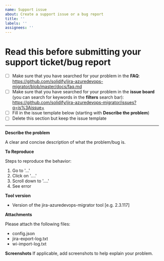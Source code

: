 ```yaml
---
name: Support issue
about: Create a support issue or a bug report
title: ''
labels: ''
assignees: ''
---
```


# Read this before submitting your support ticket/bug report

- [ ] Make sure that you have searched for your problem in the **FAQ**: <https://github.com/solidify/jira-azuredevops-migrator/blob/master/docs/faq.md>
- [ ] Make sure that you have searched for your problem in the **issue board** (you can search for keywords in the **filters** search bar): <https://github.com/solidify/jira-azuredevops-migrator/issues?q=is%3Aissue+>
- [ ] Fill in the issue template below (starting with **Describe the problem**)
- [ ] Delete this section but keep the issue template
---

**Describe the problem**

A clear and concise description of what the problem/bug is.

**To Reproduce**

Steps to reproduce the behavior:

1. Go to '...'
2. Click on '....'
3. Scroll down to '....'
4. See error

**Tool version**
 - Version of the jira-azuredevops-migrator tool [e.g. 2.3.117]

**Attachments**

Please attach the following files:

- config.json
- jira-export-log.txt
- wi-import-log.txt

**Screenshots**
If applicable, add screenshots to help explain your problem.
